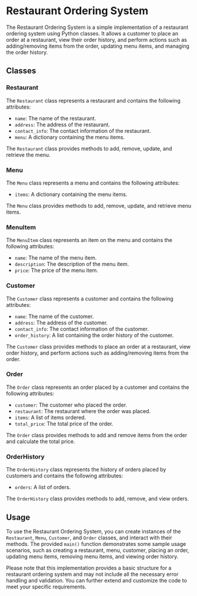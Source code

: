 # Restaurant Ordering System

The Restaurant Ordering System is a simple implementation of a restaurant ordering system using Python classes. It allows a customer to place an order at a restaurant, view their order history, and perform actions such as adding/removing items from the order, updating menu items, and managing the order history.

## Classes

### Restaurant

The `Restaurant` class represents a restaurant and contains the following attributes:

- `name`: The name of the restaurant.
- `address`: The address of the restaurant.
- `contact_info`: The contact information of the restaurant.
- `menu`: A dictionary containing the menu items.

The `Restaurant` class provides methods to add, remove, update, and retrieve the menu.

### Menu

The `Menu` class represents a menu and contains the following attributes:

- `items`: A dictionary containing the menu items.

The `Menu` class provides methods to add, remove, update, and retrieve menu items.

### MenuItem

The `MenuItem` class represents an item on the menu and contains the following attributes:

- `name`: The name of the menu item.
- `description`: The description of the menu item.
- `price`: The price of the menu item.

### Customer

The `Customer` class represents a customer and contains the following attributes:

- `name`: The name of the customer.
- `address`: The address of the customer.
- `contact_info`: The contact information of the customer.
- `order_history`: A list containing the order history of the customer.

The `Customer` class provides methods to place an order at a restaurant, view order history, and perform actions such as adding/removing items from the order.

### Order

The `Order` class represents an order placed by a customer and contains the following attributes:

- `customer`: The customer who placed the order.
- `restaurant`: The restaurant where the order was placed.
- `items`: A list of items ordered.
- `total_price`: The total price of the order.

The `Order` class provides methods to add and remove items from the order and calculate the total price.

### OrderHistory

The `OrderHistory` class represents the history of orders placed by customers and contains the following attributes:

- `orders`: A list of orders.

The `OrderHistory` class provides methods to add, remove, and view orders.

## Usage

To use the Restaurant Ordering System, you can create instances of the `Restaurant`, `Menu`, `Customer`, and `Order` classes, and interact with their methods. The provided `main()` function demonstrates some sample usage scenarios, such as creating a restaurant, menu, customer, placing an order, updating menu items, removing menu items, and viewing order history.

Please note that this implementation provides a basic structure for a restaurant ordering system and may not include all the necessary error handling and validation. You can further extend and customize the code to meet your specific requirements.
